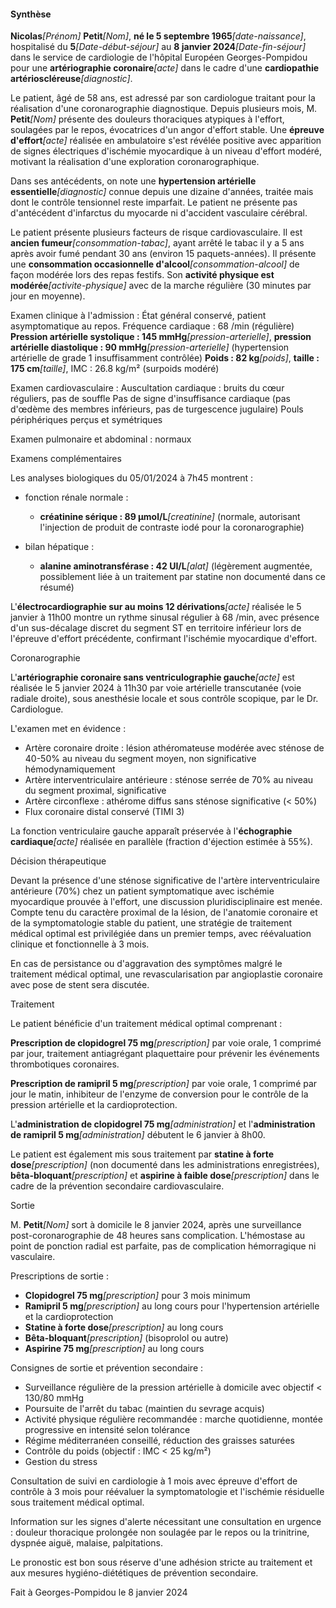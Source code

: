 #### Synthèse

**Nicolas**_[Prénom]_ **Petit**_[Nom]_, **né le 5 septembre 1965**_[date-naissance]_, hospitalisé du **5**_[Date-début-séjour]_ au **8 janvier 2024**_[Date-fin-séjour]_ dans le service de cardiologie de l'hôpital Européen Georges-Pompidou pour une **artériographie coronaire**_[acte]_ dans le cadre d'une **cardiopathie artérioscléreuse**_[diagnostic]_.

Le patient, âgé de 58 ans, est adressé par son cardiologue traitant pour la réalisation d'une coronarographie diagnostique. Depuis plusieurs mois, M. **Petit**_[Nom]_ présente des douleurs thoraciques atypiques à l'effort, soulagées par le repos, évocatrices d'un angor d'effort stable. Une **épreuve d'effort**_[acte]_ réalisée en ambulatoire s'est révélée positive avec apparition de signes électriques d'ischémie myocardique à un niveau d'effort modéré, motivant la réalisation d'une exploration coronarographique.

Dans ses antécédents, on note une **hypertension artérielle essentielle**_[diagnostic]_ connue depuis une dizaine d'années, traitée mais dont le contrôle tensionnel reste imparfait. Le patient ne présente pas d'antécédent d'infarctus du myocarde ni d'accident vasculaire cérébral.

Le patient présente plusieurs facteurs de risque cardiovasculaire. Il est **ancien fumeur**_[consommation-tabac]_, ayant arrêté le tabac il y a 5 ans après avoir fumé pendant 30 ans (environ 15 paquets-années). Il présente une **consommation occasionnelle d'alcool**_[consommation-alcool]_ de façon modérée lors des repas festifs. Son **activité physique est modérée**_[activite-physique]_ avec de la marche régulière (30 minutes par jour en moyenne).

Examen clinique à l'admission :
État général conservé, patient asymptomatique au repos.
Fréquence cardiaque : 68 /min (régulière)
**Pression artérielle systolique : 145 mmHg**_[pression-arterielle]_, **pression artérielle diastolique : 90 mmHg**_[pression-arterielle]_ (hypertension artérielle de grade 1 insuffisamment contrôlée)
**Poids : 82 kg**_[poids]_, **taille : 175 cm**_[taille]_, IMC : 26.8 kg/m² (surpoids modéré)

Examen cardiovasculaire :
Auscultation cardiaque : bruits du cœur réguliers, pas de souffle
Pas de signe d'insuffisance cardiaque (pas d'œdème des membres inférieurs, pas de turgescence jugulaire)
Pouls périphériques perçus et symétriques

Examen pulmonaire et abdominal : normaux

Examens complémentaires

Les analyses biologiques du 05/01/2024 à 7h45 montrent :

- fonction rénale normale :
  - **créatinine sérique : 89 µmol/L**_[creatinine]_ (normale, autorisant l'injection de produit de contraste iodé pour la coronarographie)

- bilan hépatique :
  - **alanine aminotransférase : 42 UI/L**_[alat]_ (légèrement augmentée, possiblement liée à un traitement par statine non documenté dans ce résumé)

L'**électrocardiographie sur au moins 12 dérivations**_[acte]_ réalisée le 5 janvier à 11h00 montre un rythme sinusal régulier à 68 /min, avec présence d'un sus-décalage discret du segment ST en territoire inférieur lors de l'épreuve d'effort précédente, confirmant l'ischémie myocardique d'effort.

Coronarographie

L'**artériographie coronaire sans ventriculographie gauche**_[acte]_ est réalisée le 5 janvier 2024 à 11h30 par voie artérielle transcutanée (voie radiale droite), sous anesthésie locale et sous contrôle scopique, par le Dr. Cardiologue.

L'examen met en évidence :
- Artère coronaire droite : lésion athéromateuse modérée avec sténose de 40-50% au niveau du segment moyen, non significative hémodynamiquement
- Artère interventriculaire antérieure : sténose serrée de 70% au niveau du segment proximal, significative
- Artère circonflexe : athérome diffus sans sténose significative (< 50%)
- Flux coronaire distal conservé (TIMI 3)

La fonction ventriculaire gauche apparaît préservée à l'**échographie cardiaque**_[acte]_ réalisée en parallèle (fraction d'éjection estimée à 55%).

Décision thérapeutique

Devant la présence d'une sténose significative de l'artère interventriculaire antérieure (70%) chez un patient symptomatique avec ischémie myocardique prouvée à l'effort, une discussion pluridisciplinaire est menée. Compte tenu du caractère proximal de la lésion, de l'anatomie coronaire et de la symptomatologie stable du patient, une stratégie de traitement médical optimal est privilégiée dans un premier temps, avec réévaluation clinique et fonctionnelle à 3 mois.

En cas de persistance ou d'aggravation des symptômes malgré le traitement médical optimal, une revascularisation par angioplastie coronaire avec pose de stent sera discutée.

Traitement

Le patient bénéficie d'un traitement médical optimal comprenant :

**Prescription de clopidogrel 75 mg**_[prescription]_ par voie orale, 1 comprimé par jour, traitement antiagrégant plaquettaire pour prévenir les événements thrombotiques coronaires.

**Prescription de ramipril 5 mg**_[prescription]_ par voie orale, 1 comprimé par jour le matin, inhibiteur de l'enzyme de conversion pour le contrôle de la pression artérielle et la cardioprotection.

L'**administration de clopidogrel 75 mg**_[administration]_ et l'**administration de ramipril 5 mg**_[administration]_ débutent le 6 janvier à 8h00.

Le patient est également mis sous traitement par **statine à forte dose**_[prescription]_ (non documenté dans les administrations enregistrées), **bêta-bloquant**_[prescription]_ et **aspirine à faible dose**_[prescription]_ dans le cadre de la prévention secondaire cardiovasculaire.

Sortie

M. **Petit**_[Nom]_ sort à domicile le 8 janvier 2024, après une surveillance post-coronarographie de 48 heures sans complication. L'hémostase au point de ponction radial est parfaite, pas de complication hémorragique ni vasculaire.

Prescriptions de sortie :
- **Clopidogrel 75 mg**_[prescription]_ pour 3 mois minimum
- **Ramipril 5 mg**_[prescription]_ au long cours pour l'hypertension artérielle et la cardioprotection
- **Statine à forte dose**_[prescription]_ au long cours
- **Bêta-bloquant**_[prescription]_ (bisoprolol ou autre)
- **Aspirine 75 mg**_[prescription]_ au long cours

Consignes de sortie et prévention secondaire :
- Surveillance régulière de la pression artérielle à domicile avec objectif < 130/80 mmHg
- Poursuite de l'arrêt du tabac (maintien du sevrage acquis)
- Activité physique régulière recommandée : marche quotidienne, montée progressive en intensité selon tolérance
- Régime méditerranéen conseillé, réduction des graisses saturées
- Contrôle du poids (objectif : IMC < 25 kg/m²)
- Gestion du stress

Consultation de suivi en cardiologie à 1 mois avec épreuve d'effort de contrôle à 3 mois pour réévaluer la symptomatologie et l'ischémie résiduelle sous traitement médical optimal.

Information sur les signes d'alerte nécessitant une consultation en urgence : douleur thoracique prolongée non soulagée par le repos ou la trinitrine, dyspnée aiguë, malaise, palpitations.

Le pronostic est bon sous réserve d'une adhésion stricte au traitement et aux mesures hygiéno-diététiques de prévention secondaire.

Fait à Georges-Pompidou le 8 janvier 2024
